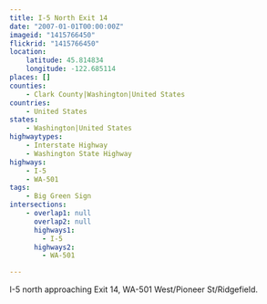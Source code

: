 ```yaml
---
title: I-5 North Exit 14
date: "2007-01-01T00:00:00Z"
imageid: "1415766450"
flickrid: "1415766450"
location:
    latitude: 45.814834
    longitude: -122.685114
places: []
counties:
    - Clark County|Washington|United States
countries:
    - United States
states:
    - Washington|United States
highwaytypes:
    - Interstate Highway
    - Washington State Highway
highways:
    - I-5
    - WA-501
tags:
    - Big Green Sign
intersections:
    - overlap1: null
      overlap2: null
      highways1:
        - I-5
      highways2:
        - WA-501

---
```

I-5 north approaching Exit 14, WA-501 West/Pioneer St/Ridgefield.